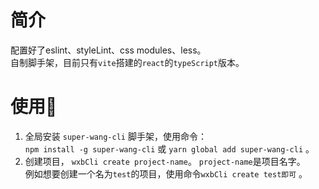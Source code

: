 # 简介
配置好了eslint、styleLint、css modules、less。  
自制脚手架，目前只有`vite`搭建的`react`的`typeScript`版本。
# 使用🚀
1. 全局安装 `super-wang-cli` 脚手架，使用命令：  
  `npm install -g super-wang-cli` 或 `yarn global add super-wang-cli` 。
2. 创建项目， `wxbCli create project-name`。 `project-name`是项目名字。  
   例如想要创建一个名为`test`的项目，使用命令`wxbCli create test即可` 。